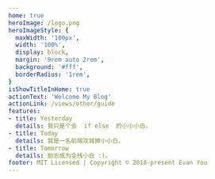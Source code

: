 ```yaml
---
home: true
heroImage: /logo.png
heroImageStyle: {
  maxWidth: '100px',
  width: '100%',
  display: block,
  margin: '9rem auto 2rem',
  background: '#fff',
  borderRadius: '1rem',
}
isShowTitleInHome: true
actionText: 'Welcome My Blog'
actionLink: /views/other/guide
features:
- title: Yesterday
  details: 我只是个会  if else  的小小小白。
- title: Today
  details: 我是一名前端攻城狮小小白。
- title: Tomorrow
  details: 励志成为全栈小白 :)。
footer: MIT Licensed | Copyright © 2018-present Evan You
---
```


  <!-- <Particles></Particles> -->
